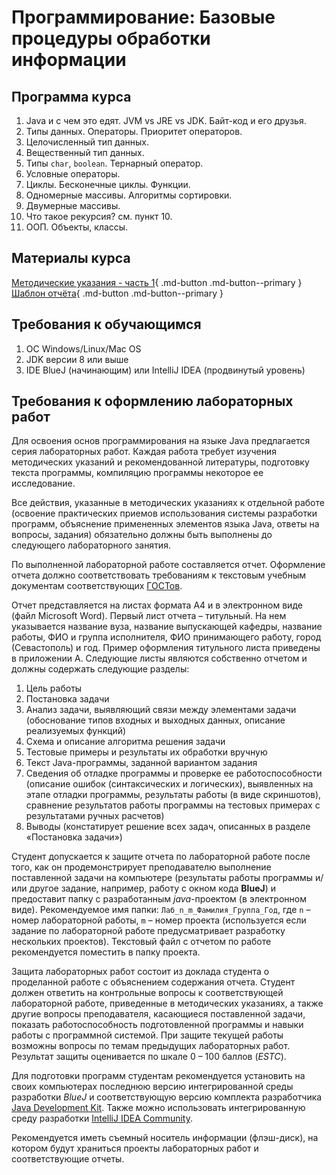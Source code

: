 # Программирование: Базовые процедуры обработки информации

## Программа курса
1. Java и с чем это едят. JVM vs JRE vs JDK. Байт-код и его друзья.
2. Типы данных. Операторы. Приоритет операторов.
3. Целочисленный тип данных. 
4. Вещественный тип данных.
5. Типы `char`, `boolean`. Тернарный оператор.
6. Условные операторы.
7. Циклы. Бесконечные циклы. Функции.
8. Одномерные массивы. Алгоритмы сортировки. 
9. Двумерные массивы.
10. Что такое рекурсия? см. пункт 10.
11. ООП. Объекты, классы.

## Материалы курса

[Методические указания - часть 1](/assets/files/ПБПОИ/MU_Programmirovanie_1_1.pdf){ .md-button .md-button--primary }
[Шаблон отчёта](/assets/files/ПБПОИ/LR1_shablon_otcheta.docx){ .md-button .md-button--primary }

## Требования к обучающимся
1. ОС Windows/Linux/Mac OS
2. JDK версии 8 или выше
3. IDE BlueJ (начинающим) или IntelliJ IDEA (продвинутый уровень)

## Требования к оформлению лабораторных работ
Для освоения основ программирования на языке Java предлагается серия лабораторных работ. Каждая работа требует изучения методических указаний и рекомендованной литературы, подготовку текста программы, компиляцию программы некоторое ее исследование. 

Все действия, указанные в методических указаниях к отдельной работе (освоение практических приемов использования системы разработки программ, объяснение примененных элементов языка Java, ответы на вопросы, задания) обязательно должны быть выполнены до следующего лабораторного занятия. 

По выполненной лабораторной работе составляется отчет. Оформление отчета должно соответствовать требованиям к текстовым учебным документам соответствующих [ГОСТов](http://docs.cntd.ru).

Отчет представляется на листах формата А4 и в электронном виде (файл Microsoft Word). Первый лист отчета – титульный. На нем указывается название вуза, название выпускающей кафедры, название работы, ФИО и группа исполнителя, ФИО принимающего работу, город (Севастополь) и год. Пример оформления титульного листа приведены в приложении А. Следующие листы являются собственно отчетом и должны содержать следующие разделы:

1. Цель работы 
2. Постановка задачи 
3. Анализ задачи, выявляющий связи между элементами задачи (обоснование типов входных и выходных данных, описание реализуемых функций)
4. Схема и описание алгоритма решения задачи
5. Тестовые примеры и результаты их обработки вручную
6. Текст Java-программы, заданной вариантом задания 
7. Сведения об отладке программы и проверке ее работоспособности (описание ошибок (синтаксических и логических), выявленных на этапе отладки программы, результаты работы (в виде скриншотов), сравнение результатов работы программы на тестовых примерах с результатами ручных расчетов) 
8. Выводы (констатирует решение всех задач, описанных в разделе «Постановка задачи»)

Студент допускается к защите отчета по лабораторной работе после того, как он продемонстрирует преподавателю выполнение поставленной задачи на компьютере (результаты работы программы и/или другое задание, например, работу c окном кода **BlueJ**) и предоставит папку с разработанным *java*-проектом (в электронном виде). Рекомендуемое имя папки: `Лаб_n_m_Фамилия_Группа_Год`, где `n` – номер лабораторной работы, `m` – номер проекта (используется если задание по лабораторной работе предусматривает разработку нескольких проектов). Текстовый файл с отчетом по работе рекомендуется поместить в папку проекта.

Защита лабораторных работ состоит из доклада студента о проделанной работе с объяснением содержания отчета. Студент должен ответить на контрольные вопросы к соответствующей лабораторной работе, приведенные в методических указаниях, а также другие вопросы преподавателя, касающиеся поставленной задачи, показать работоспособность подготовленной программы и навыки работы с программной системой. При защите текущей работы возможны вопросы по темам предыдущих лабораторных работ. Результат защиты оценивается по шкале 0 – 100 баллов (*ESTC*).

Для подготовки программ студентам рекомендуется установить на своих компьютерах последнюю версию интегрированной среды разработки *BlueJ* и соответствующую версию комплекта разработчика [Java Development Kit](http://www.bluej.org). Также можно использовать интегрированную среду разработки [IntelliJ IDEA Community](https://www.jetbrains.com/idea/download/).

Рекомендуется иметь съемный носитель информации (флэш-диск), на котором будут храниться проекты лабораторных работ и соответствующие отчеты. 



